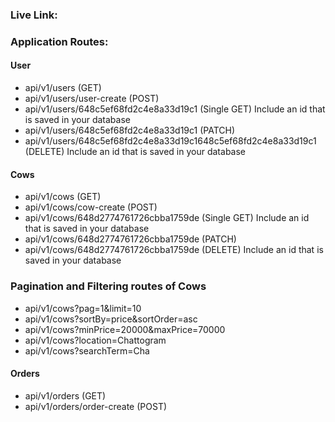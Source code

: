 ### Live Link:

### Application Routes:

#### User

- api/v1/users (GET)
- api/v1/users/user-create (POST)
- api/v1/users/648c5ef68fd2c4e8a33d19c1 (Single GET) Include an id that is saved in your database
- api/v1/users/648c5ef68fd2c4e8a33d19c1 (PATCH)
- api/v1/users/648c5ef68fd2c4e8a33d19c1648c5ef68fd2c4e8a33d19c1 (DELETE) Include an id that is saved in your database

#### Cows

- api/v1/cows (GET)
- api/v1/cows/cow-create (POST)
- api/v1/cows/648d2774761726cbba1759de (Single GET) Include an id that is saved in your database
- api/v1/cows/648d2774761726cbba1759de (PATCH)
- api/v1/cows/648d2774761726cbba1759de (DELETE) Include an id that is saved in your database

### Pagination and Filtering routes of Cows

- api/v1/cows?pag=1&limit=10
- api/v1/cows?sortBy=price&sortOrder=asc
- api/v1/cows?minPrice=20000&maxPrice=70000
- api/v1/cows?location=Chattogram
- api/v1/cows?searchTerm=Cha

#### Orders

- api/v1/orders (GET)
- api/v1/orders/order-create (POST)
